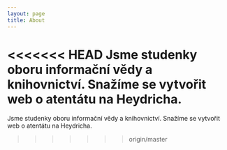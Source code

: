 ```yaml
---
layout: page
title: About
---
```


<<<<<<< HEAD
Jsme studenky oboru informační vědy a knihovnictví. Snažíme se vytvořit web o atentátu na Heydricha.
=======

Jsme studenky oboru informační vědy a knihovnictví. Snažíme se vytvořit web o atentátu na Heydricha.
>>>>>>> origin/master
